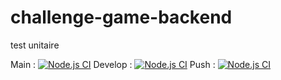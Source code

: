 # challenge-game-backend
test unitaire

Main : [![Node.js CI](https://github.com/DrAtsiSama/challenge-game-backend/actions/workflows/main.yml/badge.svg)](https://github.com/DrAtsiSama/challenge-game-backend/actions/workflows/main.yml)
Develop : [![Node.js CI](https://github.com/DrAtsiSama/challenge-game-backend/actions/workflows/develop.yml/badge.svg)](https://github.com/DrAtsiSama/challenge-game-backend/actions/workflows/develop.yml)
Push : [![Node.js CI](https://github.com/DrAtsiSama/challenge-game-backend/actions/workflows/main.yml/badge.svg?branch=main&event=push)](https://github.com/DrAtsiSama/challenge-game-backend/actions/workflows/main.yml)
